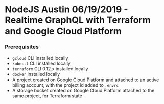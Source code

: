 # NodeJS Austin 06/19/2019 - Realtime GraphQL with Terraform and Google Cloud Platform

### Prerequisites 
- `gcloud` CLI installed locally
- `kubectl` CLI installed locally
- `terraform` CLI 0.12.x installed locally
- `docker` installed locally
- A project created on Google Cloud Platform and attached to an active billing account, with the project id added to `.envrc`
- A storage bucket created on Google Cloud Platform attached to the same project, for Terraform state